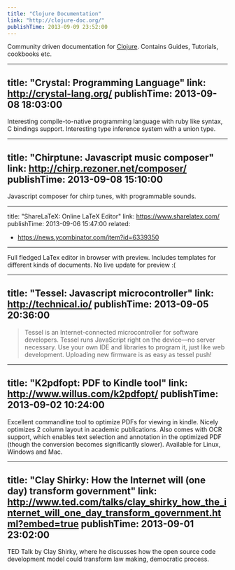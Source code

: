 ```yaml
---
title: "Clojure Documentation"
link: "http://clojure-doc.org/"
publishTime: 2013-09-09 23:52:00
---
```

Community driven documentation for [Clojure](http://clojure.org).
Contains Guides, Tutorials, cookbooks etc.

---
title: "Crystal: Programming Language"
link: http://crystal-lang.org/
publishTime: 2013-09-08 18:03:00
---
Interesting compile-to-native programming language with ruby like
syntax, C bindings support. Interesting type inference system with
a union type.

---
title: "Chirptune: Javascript music composer"
link: http://chirp.rezoner.net/composer/
publishTime: 2013-09-08 15:10:00
---
Javascript composer for chirp tunes, with programmable sounds.

---
title: "ShareLaTeX: Online LaTeX Editor"
link: https://www.sharelatex.com/
publishTime: 2013-09-06 15:47:00
related:
  - https://news.ycombinator.com/item?id=6339350
---
Full fledged LaTex editor in browser with preview. Includes templates for different
kinds of documents. No live update for preview :(

---
title: "Tessel: Javascript microcontroller"
link: http://technical.io/
publishTime: 2013-09-05 20:36:00
---
> Tessel is an Internet-connected microcontroller for software developers.
> Tessel runs JavaScript right on the device—no server necessary. Use your
> own IDE and libraries to program it, just like web development. Uploading
> new firmware is as easy as tessel push!

---
title: "K2pdfopt: PDF to Kindle tool"
link: http://www.willus.com/k2pdfopt/
publishTime: 2013-09-02 10:24:00
---
Excellent commandline tool to optimize PDFs for viewing in kindle. 
Nicely optimizes 2 column layout in academic publications. Also comes
with OCR support, which enables text selection and annotation in the
optimized PDF (though the conversion becomes significantly slower).
Available for Linux, Windows and Mac.

---
title: "Clay Shirky: How the Internet will (one day) transform government"
link: http://www.ted.com/talks/clay_shirky_how_the_internet_will_one_day_transform_government.html?embed=true
publishTime: 2013-09-01 23:02:00
---
TED Talk by Clay Shirky, where he discusses how the open source code
development model could transform law making, democratic process.
